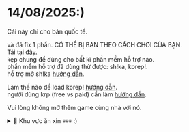 # 14/08/2025:)
Cái này chỉ cho bản quốc tế.
<br>

và đã fix 1 phần. CÓ THỂ BỊ BAN THEO CÁCH CHƠI CỦA BẠN.
<br>
Tải tại [đây.](https://github.com/Lai-Hoang/GameShitOffAnti/releases/download/camon/wtfBypassLoVcl_V2.zip)
<br>
kẹp chung để dùng cho bất kì phần mềm hỗ trợ nào.
<br>
phần mềm hỗ trợ đã dùng thử được: sh!ka, korep!.
<br>
hỗ trợ mở sh!ka [hướng dẫn](https://streamable.com/0zo7or).
<br>

Làm thế nào để load korep! [hướng dẫn](https://streamable.com/ru76h7).
<br>
người dùng krp (free vs paid) cần làm [hướng dẫn](https://streamable.com/1a5n60).
<br>

Vui lòng không mở thêm game cùng nhà với nó.
<br>
<details>
<summary>📌 Khu vực ăn xin 💀💀💀 :) </summary>

<p align="center">
  <img src="https://github.com/user-attachments/assets/82c42a37-e5d5-4b52-bc1f-27348a734a8e" width="724" height="1459">
</p>

</details>
